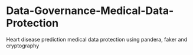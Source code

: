 # Data-Governance-Medical-Data-Protection
Heart disease prediction medical data protection using pandera, faker and cryptography 
